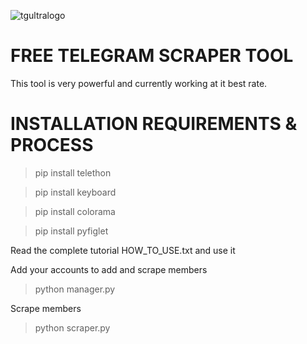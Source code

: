 ![tgultralogo](https://user-images.githubusercontent.com/95045073/195420655-9153574e-a839-41b5-9c68-6cbfc54da593.jpg)

# FREE TELEGRAM SCRAPER TOOL
This tool is very powerful and currently working at it best rate.


# INSTALLATION REQUIREMENTS & PROCESS

>pip install telethon

>pip install keyboard

>pip install colorama

>pip install pyfiglet

Read the complete tutorial HOW_TO_USE.txt and use it

Add your accounts to add and scrape members

>python manager.py

Scrape members
>python scraper.py
